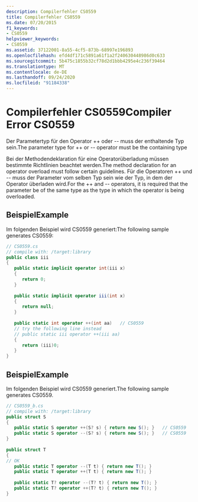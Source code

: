 ```yaml
---
description: Compilerfehler CS0559
title: Compilerfehler CS0559
ms.date: 07/20/2015
f1_keywords:
- CS0559
helpviewer_keywords:
- CS0559
ms.assetid: 37122001-8a55-4cf5-873b-68997e196893
ms.openlocfilehash: efd4df171c5891a61f1a2f240630448986d0c633
ms.sourcegitcommit: 5b475c1855b32cf78d2d1bbb4295e4c236f39464
ms.translationtype: MT
ms.contentlocale: de-DE
ms.lasthandoff: 09/24/2020
ms.locfileid: "91184338"
---
```

# <a name="compiler-error-cs0559"></a><span data-ttu-id="e8767-103">Compilerfehler CS0559</span><span class="sxs-lookup"><span data-stu-id="e8767-103">Compiler Error CS0559</span></span>

<span data-ttu-id="e8767-104">Der Parametertyp für den Operator ++ oder -- muss der enthaltende Typ sein.</span><span class="sxs-lookup"><span data-stu-id="e8767-104">The parameter type for ++ or -- operator must be the containing type</span></span>  
  
 <span data-ttu-id="e8767-105">Bei der Methodendeklaration für eine Operatorüberladung müssen bestimmte Richtlinien beachtet werden.</span><span class="sxs-lookup"><span data-stu-id="e8767-105">The method declaration for an operator overload must follow certain guidelines.</span></span> <span data-ttu-id="e8767-106">Für die Operatoren ++ und -- muss der Parameter vom selben Typ sein wie der Typ, in dem der Operator überladen wird.</span><span class="sxs-lookup"><span data-stu-id="e8767-106">For the ++ and -- operators, it is required that the parameter be of the same type as the type in which the operator is being overloaded.</span></span>  
  
## <a name="example"></a><span data-ttu-id="e8767-107">Beispiel</span><span class="sxs-lookup"><span data-stu-id="e8767-107">Example</span></span>  

 <span data-ttu-id="e8767-108">Im folgenden Beispiel wird CS0559 generiert:</span><span class="sxs-lookup"><span data-stu-id="e8767-108">The following sample generates CS0559:</span></span>  
  
```csharp  
// CS0559.cs  
// compile with: /target:library  
public class iii  
{  
   public static implicit operator int(iii x)  
   {  
      return 0;  
   }  
  
   public static implicit operator iii(int x)  
   {  
      return null;  
   }  
  
   public static int operator ++(int aa)   // CS0559  
   // try the following line instead  
   // public static iii operator ++(iii aa)  
   {  
      return (iii)0;  
   }  
}  
```  
  
## <a name="example"></a><span data-ttu-id="e8767-109">Beispiel</span><span class="sxs-lookup"><span data-stu-id="e8767-109">Example</span></span>  

 <span data-ttu-id="e8767-110">Im folgenden Beispiel wird CS0559 generiert.</span><span class="sxs-lookup"><span data-stu-id="e8767-110">The following sample generates CS0559.</span></span>  
  
```csharp  
// CS0559_b.cs  
// compile with: /target:library  
public struct S  
{  
   public static S operator ++(S? s) { return new S(); }   // CS0559  
   public static S operator --(S? s) { return new S(); }   // CS0559  
}  
  
public struct T  
{  
// OK  
   public static T operator --(T t) { return new T(); }  
   public static T operator ++(T t) { return new T(); }  
  
   public static T? operator --(T? t) { return new T(); }  
   public static T? operator ++(T? t) { return new T(); }  
}  
```
